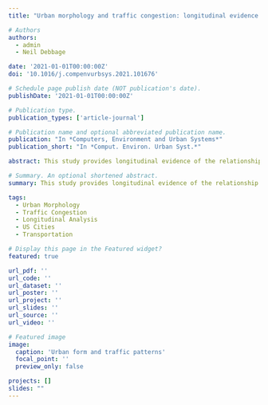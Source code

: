 ```yaml
---
title: "Urban morphology and traffic congestion: longitudinal evidence from US cities (2021)"

# Authors
authors:
  - admin
  - Neil Debbage

date: '2021-01-01T00:00:00Z'
doi: '10.1016/j.compenvurbsys.2021.101676'

# Schedule page publish date (NOT publication's date).
publishDate: '2021-01-01T00:00:00Z'

# Publication type.
publication_types: ['article-journal']

# Publication name and optional abbreviated publication name.
publication: "In *Computers, Environment and Urban Systems*"
publication_short: "In *Comput. Environ. Urban Syst.*"

abstract: This study provides longitudinal evidence of the relationship between urban morphology and traffic congestion across US cities. Using comprehensive datasets spanning multiple years, we analyze how different urban form characteristics influence traffic flow patterns and congestion levels. The research offers insights for sustainable urban planning and transportation policy.

# Summary. An optional shortened abstract.
summary: This study provides longitudinal evidence of the relationship between urban morphology and traffic congestion across US cities.

tags:
  - Urban Morphology
  - Traffic Congestion
  - Longitudinal Analysis
  - US Cities
  - Transportation

# Display this page in the Featured widget?
featured: true

url_pdf: ''
url_code: ''
url_dataset: ''
url_poster: ''
url_project: ''
url_slides: ''
url_source: ''
url_video: ''

# Featured image
image:
  caption: 'Urban form and traffic patterns'
  focal_point: ''
  preview_only: false

projects: []
slides: ""
---
```

